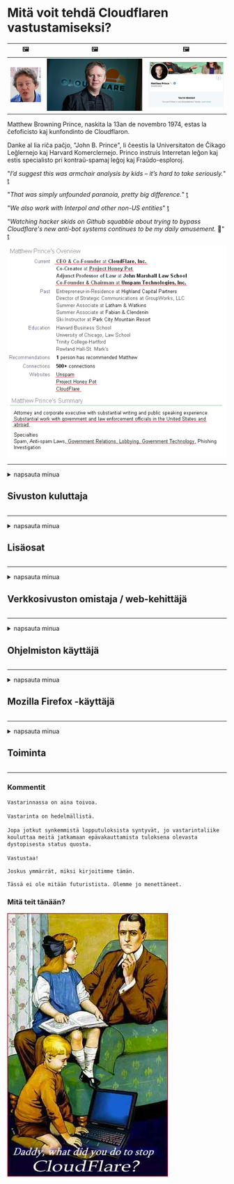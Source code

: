 # Mitä voit tehdä Cloudflaren vastustamiseksi?

| 🖼 | 🖼 | 🖼 |
| --- | --- | --- |
| ![](../image/matthew_prince_teen.jpg) | ![](../image/matthew_prince.jpg) | ![](../image/blockedbymatthewprince.jpg) |


Matthew Browning Prince, naskita la 13an de novembro 1974, estas la ĉefoficisto kaj kunfondinto de Cloudflaron.

Danke al lia riĉa paĉjo, "John B. Prince", li ĉeestis la Universitaton de Ĉikago Leĝlernejo kaj Harvard Komerclernejo.
Princo instruis Interretan leĝon kaj estis specialisto pri kontraŭ-spamaj leĝoj kaj Fraŭdo-esploroj.


"*I’d suggest this was armchair analysis by kids – it’s hard to take seriously.*" [t](https://www.theguardian.com/technology/2015/nov/19/cloudflare-accused-by-anonymous-helping-isis)

"*That was simply unfounded paranoia, pretty big difference.*"  [t](https://twitter.com/xxdesmus/status/992757936123359233)

"*We also work with Interpol and other non-US entities*" [t](https://twitter.com/eastdakota/status/1203028504184360960)

"*Watching hacker skids on Github squabble about trying to bypass Cloudflare's new anti-bot systems continues to be my daily amusement.* 🍿" [t](https://twitter.com/eastdakota/status/1273277839102656515)


![](../image/whoismp.jpg)

---


<details>
<summary>napsauta minua

## Sivuston kuluttaja
</summary>


- Jos haluamasi verkkosivusto käyttää Cloudflare-ohjelmaa, kehota heitä olemaan käyttämättä Cloudflare-ohjelmaa.
  - Valitus sosiaalisessa mediassa, kuten Facebook, Reddit, Twitter tai Mastodon, ei tee mitään eroa. [Toiminnot ovat kovempia kuin hashtagit.](https://twitter.com/phyzonloop/status/1274132092490862594)
  - Yritä ottaa yhteyttä sivuston omistajaan, jos haluat tehdä itsestäsi hyödyllisen.

[Cloudflare sanoi](https://github.com/Eloston/ungoogled-chromium/issues/783):
```
Suosittelemme, että otat yhteyttä järjestelmänvalvojiin tietyistä palveluista tai sivustoista, joihin kohtaat ongelman, ja jaat kokemuksesi.
```

[Jos et pyydä sitä, verkkosivuston omistaja ei koskaan tiedä tätä ongelmaa.](../PEOPLE.md)

![](../image/liberapay.jpg)

[Onnistunut esimerkki](https://counterpartytalk.org/t/turn-off-cloudflare-on-counterparty-co-plz/164/5).<br>
Sinulla on ongelma? [Nosta äänesi nyt.](https://github.com/maraoz/maraoz.github.io/issues/1) Esimerkki alla.

```
Autat vain yritysten sensuuria ja joukkovalvontaa.
http://crimeflare.eu.org
```

```
Verkkosivusi on CloudFlaren yksityisyyttä väärinkäyttävässä yksityisessä aidatussa puutarhassa.
http://crimeflare.eu.org
```

- Ota jonkin aikaa lukea verkkosivuston tietosuojakäytäntö.
  - jos verkkosivusto on Cloudflaren takana tai verkkosivusto käyttää Cloudflareen liittyviä palveluja.

Sen on selitettävä, mikä on "Cloudflare", ja pyydettävä lupaa jakaa tietojasi Cloudflareen. Tämän laiminlyönti johtaa luottamuksen loukkaamiseen, ja kyseistä verkkosivustoa tulisi välttää.

[Hyväksyttävä tietosuojakäytäntö on tässä](https://archive.is/bDlTz) ("Subprocessors" > "Entity Name")

```
Olen lukenut tietosuojakäytäntösi, enkä löydä sanaa Cloudflare.
Kieltäydyn jakamasta tietoja kanssasi, jos jatkat tietojeni syöttämistä Cloudflareen.
http://crimeflare.eu.org
```

Tämä on esimerkki tietosuojakäytännöstä, jossa ei ole sanaa Cloudflare.
[Liberland Jobs](https://archive.is/daKIr) [privacy policy](https://docsend.com/view/feiwyte):

![](../image/cfwontobey.jpg)

Cloudflarella on oma tietosuojakäytäntö.
[Cloudflare rakastaa doxing ihmisiä.](https://www.reddit.com/r/GamerGhazi/comments/2s64fe/be_wary_reporting_to_cloudflare/)

Tässä on hyvä esimerkki verkkosivuston rekisteröintilomakkeesta.
AFAIK, nolla verkkosivusto tekee tämän. Luotatko heihin?

```
Klikkaamalla "Rekisteröidy XYZ: ään" hyväksyt palveluehdot ja tietosuojalausunnon.
Suostut myös jakamaan tietosi Cloudflaren kanssa ja suostut myös cloudflaren tietosuojalausuntoon.
Jos Cloudflare vuotaa tietosi tai ei anna sinun muodostaa yhteyttä palvelimillemme, se ei ole meidän vikamme. [*]

[ Kirjaudu ] [ olen eri mieltä ]
```
[*] [PEOPLE.md](../PEOPLE.md)


- Yritä olla käyttämättä heidän palveluitaan. Muista, että Cloudflare seuraa sinua.
  - ["I'm in your TLS, sniffin' your passworz"](../image/iminurtls.jpg)

- Hae muita verkkosivustoja. Internetissä on vaihtoehtoja ja mahdollisuuksia!

- Vakuuta ystäväsi käyttämään Toria päivittäin.
  - Nimettömyyden tulisi olla avoimen Internetin standardi!
  - [Huomaa, että Tor-projekti ei pidä tästä projektista.](../HISTORY.md)

</details>

------

<details>
<summary>napsauta minua

## Lisäosat
</summary>

- Jos selaimesi on Firefox, Tor Browser tai Ungoogled Chromium, käytä yhtä alla olevista lisäosista.
  - Jos haluat lisätä muita uusia lisäosia, kysy ensin.


| Nimi | Kehittäjä | Tuki | Voi estää | Voi ilmoittaa | Chrome |
| -------- | -------- | -------- | -------- | -------- | -------- |
| [Bloku Cloudflaron MITM-Atakon](../subfiles/about.bcma.md) | #Addon | [ ? ](http://crimeflare.eu.org/) | **Joo**     | **Joo**     |  **Joo** |
| [Ĉu ligoj estas vundeblaj al MITM-atako?](../subfiles/about.ismm.md) | #Addon | [ ? ](http://crimeflare.eu.org/) | Ei     | **Joo**     |  **Joo** |
| [Ĉu ĉi tiuj ligoj blokos Tor-uzanton?](../subfiles/about.isat.md) | #Addon | [ ? ](http://crimeflare.eu.org/) | Ei     | **Joo**     |  **Joo** |
| [Block Cloudflare MITM Attack](https://trac.torproject.org/projects/tor/attachment/ticket/24351/block_cloudflare_mitm_attack-1.0.14.1-an%2Bfx.xpi)<br>[**DELETED BY TOR PROJECT**](../HISTORY.md) | nullius | [ ? ](../tool/block_cloudflare_mitm_fx), [Link](http://crimeflare.eu.org/) | **Joo**     | **Joo**     |  Ei |
| [TPRB](http://sw.nnpaefp7pkadbxxkhz2agtbv2a4g5sgo2fbmv3i7czaua354334uqqad.onion/) | Sw | [ ? ](http://sw.nnpaefp7pkadbxxkhz2agtbv2a4g5sgo2fbmv3i7czaua354334uqqad.onion/) | **Joo**     | **Joo**     |  Ei |
| [Detect Cloudflare](https://addons.mozilla.org/en-US/firefox/addon/detect-cloudflare/) | Frank Otto | [ ? ](https://github.com/traktofon/cf-detect) | Ei     | **Joo**     |  Ei |
| [True Sight](https://addons.mozilla.org/en-US/firefox/addon/detect-cloudflare-plus/) | claustromaniac | [ ? ](https://github.com/claustromaniac/detect-cloudflare-plus) | Ei     | **Joo**     |  Ei |
| [Which Cloudflare datacenter am I visiting?](https://addons.mozilla.org/en-US/firefox/addon/cf-pop/) | 依云 | [ ? ](https://github.com/lilydjwg/cf-pop) | Ei     | **Joo**     |  Ei |


- "Decentraleyes" voi lopettaa yhteyden "CDNJS (Cloudflare)" -palveluun.
  - Se estää monien pyyntöjen pääsyn verkkoihin ja palvelee paikallisia tiedostoja, jotta sivustot eivät rikkoutuisi.
  - Kehittäjä vastasi: "[very concerning indeed](https://github.com/Synzvato/decentraleyes/issues/236#issuecomment-352049501)", "[widespread usage severely centralizes the web](https://github.com/Synzvato/decentraleyes/issues/251#issuecomment-366752049)"

- [Voit myös poistaa Cloudflare-varmenteen tai epäillä sitä varmentajaltasi (CA).](https://www.ssl.com/how-to/remove-root-certificate-firefox/)

</details>

------

<details>
<summary>napsauta minua

## Verkkosivuston omistaja / web-kehittäjä
</summary>


![](../image/word_cloudflarefree.jpg)

- Älä käytä Cloudflare-ratkaisua, jakso.
  - Voit tehdä paremmin kuin se, eikö? [Näin voit poistaa Cloudflare-tilaukset, suunnitelmat, verkkotunnukset tai tilit.](https://support.cloudflare.com/hc/en-us/articles/200167776-Removing-subscriptions-plans-domains-or-accounts)

| 🖼 | 🖼 |
| --- | --- |
| ![](../image/htmlalertcloudflare.jpg) | ![](../image/htmlalertcloudflare2.jpg) |

- Haluatko lisää asiakkaita? Tiedät mitä tehdä. Vihje on "viivan yläpuolella".
  - [Hei, kirjoitit "Otamme yksityisyytesi vakavasti", mutta sain "Virhe 403 kielletty tuntematon välityspalvelin ei sallittu".](https://it.slashdot.org/story/19/02/19/0033255/stop-saying-we-take-your-privacy-and-security-seriously) Miksi estät Torin tai VPN: n? Ja miksi estät väliaikaiset sähköpostit?

![](../image/anonexist.jpg)

- Cloudflaren käyttö lisää seisokkien mahdollisuuksia. Vierailijat eivät voi käyttää verkkosivustoasi, jos palvelimesi ei toimi tai Cloudflare on poissa käytöstä.
  - [Luuletko todella, että Cloudflare ei koskaan laskeudu?](https://www.ibtimes.com/cloudflare-down-not-working-sites-producing-504-gateway-timeout-errors-2618008) [Another](https://twitter.com/Jedduff/status/1097875615997399040) [sample](https://twitter.com/search?f=tweets&vertical=default&q=Cloudflare%20is%20having%20problems). [Need more](../PEOPLE.md)?

![](../image/cloudflareinternalerror.jpg)

- Cloudflaren käyttäminen "API-palvelun", "ohjelmistopäivityspalvelimen" tai "RSS-syötteen" välityspalvelimeksi vahingoittaa asiakasta. Asiakas soitti sinulle ja sanoi "En voi enää käyttää sovellusliittymääsi", eikä sinulla ole aavistustakaan, mitä on tekeillä. Cloudflare voi estää asiakkaasi hiljaa. Luuletko, että se on kunnossa?
  - RSS-lukijaohjelmia ja RSS-lukijoiden verkkopalveluja on paljon. Miksi julkaiset RSS-syötteen, jos et salli ihmisten tilata?

![](../image/rssfeedovercf.jpg)

- Tarvitsetko HTTPS-varmenteen? Käytä "Let's Encrypt" tai osta se vain CA-yhtiöltä.

- Tarvitsetko DNS-palvelinta? Etkö voi asettaa omaa palvelinta? Entä heille: [Hurricane Electric Free DNS](https://dns.he.net/), [Dyn.com](https://dyn.com/dns/), [1984 Hosting](https://www.1984hosting.com/), [Afraid.Org (Järjestelmänvalvoja poistaa tilisi, jos käytät TOR: ää)](https://freedns.afraid.org/)
  - [Alternativoj al DNS](../subfiles/alternative.domaindns.md)

- Etsitkö hosting-palvelua? Vain ilmaiseksi? Entä heille: [Onion Service](http://vww6ybal4bd7szmgncyruucpgfkqahzddi37ktceo3ah7ngmcopnpyyd.onion/en/security/network-security/tor/onionservices-best-practices), [Free Web Hosting Area](https://freewha.com/), [Autistici/Inventati Web Site Hosting](https://www.autinv5q6en4gpf4.onion/services/website), [Github Pages](https://pages.github.com/), [Surge](https://surge.sh/)
  - [Vaihtoehtoja Cloudflarelle](../subfiles/alternative.cloudflare.md)

- Käytätkö "cloudflare-ipfs.com"? [Tiedätkö Cloudflare IPFS: n olevan huono?](../PEOPLE.md)

- Asenna Web-sovellusten palomuuri, kuten OWASP ja Fail2Ban, palvelimellesi ja määritä se oikein.
  - Torin estäminen ei ole ratkaisu. Älä rankaise kaikkia vain pienten huonojen käyttäjien vuoksi.

- Ohjaa tai estä Cloudflare Warp -käyttäjiä pääsemästä verkkosivustoosi. Ja anna syy, jos voit.

> IP-luettelo: "[Cloudflaren nykyiset IP-alueet](cloudflare_inc/)"

> A: Estä vain ne

```
server {
...
deny 173.245.48.0/20;
deny 103.21.244.0/22;
deny 103.22.200.0/22;
deny 103.31.4.0/22;
deny 141.101.64.0/18;
deny 108.162.192.0/18;
deny 190.93.240.0/20;
deny 188.114.96.0/20;
deny 197.234.240.0/22;
deny 198.41.128.0/17;
deny 162.158.0.0/15;
deny 104.16.0.0/12;
deny 172.64.0.0/13;
deny 131.0.72.0/22;
deny 2400:cb00::/32;
deny 2606:4700::/32;
deny 2803:f800::/32;
deny 2405:b500::/32;
deny 2405:8100::/32;
deny 2a06:98c0::/29;
deny 2c0f:f248::/32;
...
}
```

> B: Uudelleenohjaus varoitussivulle

```
http {
...
geo $iscf {
default 0;
173.245.48.0/20 1;
103.21.244.0/22 1;
103.22.200.0/22 1;
103.31.4.0/22 1;
141.101.64.0/18 1;
108.162.192.0/18 1;
190.93.240.0/20 1;
188.114.96.0/20 1;
197.234.240.0/22 1;
198.41.128.0/17 1;
162.158.0.0/15 1;
104.16.0.0/12 1;
172.64.0.0/13 1;
131.0.72.0/22 1;
2400:cb00::/32 1;
2606:4700::/32 1;
2803:f800::/32 1;
2405:b500::/32 1;
2405:8100::/32 1;
2a06:98c0::/29 1;
2c0f:f248::/32 1;
}
...
}

server {
...
if ($iscf) {rewrite ^ https://example.com/cfwsorry.php;}
...
}

<?php
header('HTTP/1.1 406 Not Acceptable');
echo <<<CLOUDFLARED
Thank you for visiting ourwebsite.com!<br />
We are sorry, but we can't serve you because your connection is being intercepted by Cloudflare.<br />
Please read http://crimeflare.eu.org for more information.<br />
CLOUDFLARED;
die();
```

- Määritä Tor Onion Service tai I2P insite, jos uskot vapauteen ja toivotat tuntemattomia käyttäjiä tervetulleiksi.

- Kysy neuvoja muilta Clearnet / Tor-kaksoissivusto-operaattoreilta ja hanki tuntemattomia ystäviä!

</details>

------

<details>
<summary>napsauta minua

## Ohjelmiston käyttäjä
</summary>


- Discord käyttää CloudFlarea. Vaihtoehtoja? Suosittelemme [**Briar** (Android)](https://f-droid.org/en/packages/org.briarproject.briar.android/), [Ricochet (PC)](https://ricochet.im/), [Tox + Tor (Android/PC)](https://tox.chat/download.html)
  - Briar sisältää Tor-demonin, joten sinun ei tarvitse asentaa Orbotia.
  - Qwtch-kehittäjät, Open Privacy, poistivat stop_cloudflare-projektin git-palvelustaan ​​ilman erillistä ilmoitusta.

- Jos käytät Debian GNU / Linuxia tai mitä tahansa johdannaista, tilaa: [bug #831835](https://bugs.debian.org/cgi-bin/bugreport.cgi?bug=831835). Ja jos voit, auta tarkistamaan korjaustiedosto ja auta ylläpitäjää tekemään oikea johtopäätös siitä, pitäisikö se hyväksyä.

- Suosittele aina näitä selaimia.

| Nimi | Kehittäjä | Tuki | Kommentti |
| -------- | -------- | -------- | -------- |
| [Ungoogled-Chromium](https://ungoogled-software.github.io/ungoogled-chromium-binaries/) | Eloston | [ ? ](https://github.com/Eloston/ungoogled-chromium) | PC (Win, Mac, Linux)  _!Tor_ |
| [Bromite](https://www.bromite.org/fdroid) | Bromite | [ ? ](https://github.com/bromite/bromite/issues) | Android  _!Tor_ |
| [Tor Browser](https://www.torproject.org/download/) | Tor Project | [ ? ](https://support.torproject.org/) | PC (Win, Mac, Linux)  _Tor_|
| [Tor Browser Android](https://www.torproject.org/download/) | Tor Project | [ ? ](https://support.torproject.org/) | Android  _Tor_|
| [Onion Browser](https://itunes.apple.com/us/app/onion-browser/id519296448?mt=8) | Mike Tigas | [ ? ](https://github.com/OnionBrowser/OnionBrowser/issues) | Apple iOS  _Tor_|
| [GNU/Icecat](https://www.gnu.org/software/gnuzilla/) | GNU | [ ? ](https://www.gnu.org/software/gnuzilla/) | PC (Linux) |
| [IceCatMobile](https://f-droid.org/en/packages/org.gnu.icecat/) | GNU | [ ? ](https://lists.gnu.org/mailman/listinfo/bug-gnuzilla) | Android |
| [Iridium Browser](https://iridiumbrowser.de/about/) | Iridium | [ ? ](https://github.com/iridium-browser/iridium-browser/) | PC (Win, Mac, Linux, OpenBSD) |


Muiden ohjelmistojen yksityisyys on epätäydellistä. Tämä ei tarkoita, että Tor-selain on "täydellinen".
Internetissä ja tekniikassa ei ole 100% turvallista eikä 100% yksityistä.

- Etkö halua käyttää Toria? Voit käyttää mitä tahansa selainta Tor-demonin kanssa.
  - [Huomaa, että Tor-projekti ei pidä tästä.](https://support.torproject.org/tbb/tbb-9/) Käytä Tor-selainta, jos pystyt siihen.
- [Kuinka käyttää kromia Torin kanssa](../subfiles/chromium_tor.md)


Puhutaan muiden ohjelmistojen yksityisyydestä.

- [Jos sinun on todella käytettävä Firefoxia, valitse "Firefox ESR".](https://www.mozilla.org/en-US/firefox/organizations/)
  - [Firefox - Spyware Watchdog](https://spyware.neocities.org/articles/firefox.html)
  - [Firefox hylkää sananvapauden ja kieltää sananvapauden](https://web.archive.org/web/20200423010026/https://reclaimthenet.org/firefox-rejects-free-speech-bans-free-speech-commenting-plugin-dissenter-from-its-extensions-gallery/)
  - ["100+ ääntä. Näyttää siltä, ​​että ohjelmistoyritystä pyydetään pitämään kiinni ... ohjelmisto on nykyään liikaa."](https://old.reddit.com/r/firefox/comments/gutdiw/weve_got_work_to_do_the_mozilla_blog/fslbbb6/)
  - [Miksi Firefox näyttää minulle sponsoroituja linkkejä URL-osoiterivilläni?](https://www.reddit.com/r/firefox/comments/jybx2w/uh_why_is_firefox_showing_me_sponsored_links_in/)
  - [Mozilla - Paholainen ruumiillistuu](https://digdeeper.neocities.org/ghost/mozilla.html)

- [Muista, että Mozilla käyttää Cloudflare-palvelua.](https://www.robtex.com/dns-lookup/www.mozilla.org) [He käyttävät myös tuotteessaan Cloudflaren DNS-palvelua.](https://www.theregister.co.uk/2018/03/21/mozilla_testing_dns_encryption/)

- [Mozilla hylkäsi virallisesti tämän lipun.](https://bugzilla.mozilla.org/show_bug.cgi?id=1426618)

- [Firefox Focus on vitsi.](https://github.com/mozilla-mobile/focus-android/issues/1743) [He lupasivat poistaa telemetrian käytöstä, mutta muuttivat sitä.](https://github.com/mozilla-mobile/focus-android/issues/4210)

- [PaleMoon / Basilisk -kehittäjä rakastaa Cloudflarea.](https://github.com/mozilla-mobile/focus-android/issues/1743#issuecomment-345993097)
  - [Pale Moonin arkistopalvelin hakkeroi ja levitti haittaohjelmia 18 kuukauden ajan](https://www.reddit.com/r/privacytoolsIO/comments/cc808y/pale_moons_archive_server_hacked_and_spread/)
  - Hän vihaa myös Tor-käyttäjiä - "[Olkoon se vihamielinen Toria kohtaan. Mielestäni useimpien sivustojen tulisi olla vihamielisiä Toria kohtaan, kun otetaan huomioon sen erittäin korkea väärinkäyttö.](https://github.com/yacy/yacy_search_server/issues/314#issuecomment-565932097)"

- [Waterfoxilla on vakava "puhelimet kotiin" -ongelma](https://spyware.neocities.org/articles/waterfox.html)

- [Google Chrome on vakoiluohjelma.](https://www.gnu.org/proprietary/malware-google.en.html)
  - [Google profiloi toimintasi.](https://spyware.neocities.org/articles/chrome.html)

- [SRWare Iron muodostaa liian monta puhelinta kotiliitäntään.](https://spyware.neocities.org/articles/iron.html) Se muodostaa yhteyden myös Google-verkkotunnuksiin.

- [Brave Browser sallittujen luettelo Facebook / Twitter-seuranta.](https://www.bleepingcomputer.com/news/security/facebook-twitter-trackers-whitelisted-by-brave-browser/)
  - [Tässä on lisää kysymyksiä.](https://spyware.neocities.org/articles/brave.html)
  - [binance-tytäryhtiön tunnus](https://twitter.com/cryptonator1337/status/1269594587716374528)

- [Microsoft Edge antaa Facebookin suorittaa Flash-koodin käyttäjien selän takana.](https://www.zdnet.com/article/microsoft-edge-lets-facebook-run-flash-code-behind-users-backs/)

- [Vivaldi ei kunnioita yksityisyyttäsi.](https://spyware.neocities.org/articles/vivaldi.html)

- [Opera-vakoiluohjelmien taso: Erittäin korkea](https://spyware.neocities.org/articles/opera.html)

- Apple iOS: [Sinun ei pitäisi käyttää iOS: ää ollenkaan, lähinnä siksi, että se on haittaohjelma.](https://www.gnu.org/proprietary/malware-apple.html)

Siksi suosittelemme vain yllä olevaa taulukkoa. Ei mitään muuta.

</details>

------

<details>
<summary>napsauta minua

## Mozilla Firefox -käyttäjä
</summary>


- "Firefox Nightly" lähettää virheenkorjaustason tietoja Mozilla-palvelimille ilman opt-out-menetelmää.
  - [Mozilla-palvelimet hälyttävät Cloudflare-palvelua](https://www.digwebinterface.com/?hostnames=www.mozilla.org%0D%0Amozilla.cloudflare-dns.com&type=&ns=resolver&useresolver=8.8.4.4&nameservers=)

- On mahdollista kieltää Firefox muodostamasta yhteyttä Mozilla-palvelimiin.
  - [Mozillan käytäntömallien opas](https://github.com/mozilla/policy-templates/blob/master/README.md)
  - Pidä mielessä, että tämä temppu saattaa lakata toimimasta uudemmassa versiossa, koska Mozilla haluaa lisätä itsensä sallittujen luetteloon.
  - Käytä palomuuria ja DNS-suodatinta estääksesi ne kokonaan.

"`/distribution/policies.json`"

>     "WebsiteFilter": {
> 		"Block": [
> 		"*://*.mozilla.com/*",
> 		"*://*.mozilla.net/*",
> 		"*://*.mozilla.org/*",
> 		"*://webcompat.com/*",
> 		"*://*.firefox.com/*",
> 		"*://*.thunderbird.net/*",
> 		"*://*.cloudflare.com/*"
> 		]
>     },


- ~~Ilmoita virheestä mozillan seurannassa ja kehota heitä olemaan käyttämättä Cloudflarea.~~ Bugzillasta oli virheraportti. Monille ihmisille lähetettiin huolensa, mutta vika piilotti järjestelmänvalvojan vuonna 2018.

- Voit poistaa DoH: n käytöstä Firefoxissa.
  - [Vaihda Firefoxin oletus DNS-tarjoaja](../subfiles/change-firefox-dns.md)

![](../image/firefoxdns.jpg)

- [Jos haluat käyttää muuta kuin ISP-DNS: ää, harkitse OpenNIC Tier2 DNS -palvelun tai muun kuin Cloudflare DNS -palvelun käyttöä.](https://wiki.opennic.org/start)
![](../image/opennic.jpg)
  - Estä Cloudflare DNS: llä. [Crimeflare DNS](../subfiles/service.publicdns.md)

- Voit käyttää Toria DNS-ratkaisijana. [Jos et ole Tor-asiantuntija, esitä kysymys täällä.](https://tor.stackexchange.com/)

> **Miten?**
> 1. Lataa Tor ja asenna se tietokoneellesi.
> 2. Lisää tämä rivi "torrc" -tiedostoon.
> DNSPort 127.0.0.1:53
> 3. Käynnistä Tor uudelleen.
> 4. Aseta tietokoneen DNS-palvelimeksi "127.0.0.1".

</details>

------

<details>
<summary>napsauta minua

## Toiminta
</summary>


- Kerro muille ympärilläsi Cloudflaren vaaroista.

- [Auta parantamaan tätä arkistoa.](http://crimeflare.eu.org)
  - Sekä luettelot, sitä vastaan ​​esitetyt perustelut että yksityiskohdat.

- [Dokumentoi ja julkaise hyvin, jos Cloudflaren (ja vastaavien yritysten) kanssa menee pieleen, ja muista mainita tämä arkisto, kun teet niin](http://crimeflare.eu.org) :)

- Hanki Torin oletusarvoisesti enemmän ihmisiä, jotta he voivat kokea verkon eri puolilta maailmaa.

- Aloita ryhmät sosiaalisessa mediassa ja meritilassa, joka on omistettu maailman vapauttamiselle Cloudflaresta.

- Linkitä tarvittaessa näihin ryhmiin tässä arkistossa - tämä voi olla paikka koordinoida työskentelyä ryhminä.

- [Aloita yhteistyö, joka voi tarjota mielekkäitä ei-yritysvaihtoehtoja Cloudflarelle.](../subfiles/alternative.cloudflare.md)

- Kerro meille mahdollisista vaihtoehdoista, jotka auttavat ainakin tarjoamaan monikerroksisen puolustuksen Cloudflareä vastaan.

- Jos olet Cloudflare-asiakas, määritä yksityisyysasetuksesi ja odota, että he rikkovat niitä.
  - [Sitten heidät saatetaan roskapostin / yksityisyyden rikkomisen alaisiksi.](https://twitter.com/thexpaw/status/1108424723233419264)

- Jos olet Yhdysvalloissa ja kyseinen verkkosivusto on pankki tai kirjanpitäjä, yritä tuoda oikeudellista painostusta Gramm – Leach – Bliley-lain tai amerikkalaisten, joilla on DIsability-laki, ja ilmoita meille, kuinka pitkälle saavut .

- Jos verkkosivusto on hallituksen sivusto, yritä tuoda oikeudellista painostusta Yhdysvaltain perustuslain 1. muutoksen alle.

- Jos olet EU: n kansalainen, ota yhteyttä verkkosivustoon ja lähetä henkilökohtaisia ​​tietojasi yleisen tietosuoja-asetuksen mukaisesti. Jos he kieltäytyvät antamasta sinulle tietojasi, se on lain vastaista.

- Yritykset, jotka väittävät tarjoavansa palvelua verkkosivustollaan, yrittävät ilmoittaa niistä "vääränä mainonnana" kuluttajansuojajärjestöille ja BBB: lle. Cloudflare-verkkosivustoja palvelevat Cloudflare-palvelimet.

- [ITU ehdottaa Yhdysvalloissa, että Cloudflare alkaa olla riittävän suuri, jotta kilpailulaki saatetaan kaataa heille.](https://www.itu.int/en/ITU-T/Workshops-and-Seminars/20181218/Documents/Geoff_Huston_Presentation.pdf)

- On ajateltavissa, että GNU GPL -versio 4 voisi sisältää säännön lähdekoodin tallentamisesta tällaisen palvelun taakse, vaatien kaikille GPLv4- ja myöhemmille ohjelmille, että ainakin lähdekoodiin on pääsy välineellä, joka ei syrji Tor-käyttäjiä.

- [Se vi uzas Mastodon bonvolu sekvi la konton Mitigator](../subfiles/service.altlink.md).

</details>

------

### Kommentit

```
Vastarinnassa on aina toivoa.

Vastarinta on hedelmällistä.

Jopa jotkut synkemmistä lopputuloksista syntyvät, jo vastarintaliike kouluttaa meitä jatkamaan epävakauttamista tuloksena olevasta dystopisesta status quosta.

Vastustaa!
```

```
Joskus ymmärrät, miksi kirjoitimme tämän.
```

```
Tässä ei ole mitään futuristista. Olemme jo menettäneet.
```

### Mitä teit tänään?


![](../image/stopcf.jpg)
